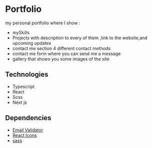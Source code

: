 # Portfolio

my personal portfolio where I show :

- mySkills
- Projects with description to every of them ,link to the website,and upcoming updates
- contact me section 4 different contact methods
- contact me form where you can send me a message
- gallery that shows you some images of the site

## Technologies

- Typescript
- React
- Scss
- Next js

## Dependencies

- [Email Validator](https://www.npmjs.com/package/email-validator)
- [React Icons](https://www.npmjs.com/package/react-icons)
- [sass](https://www.npmjs.com/package/sass)
